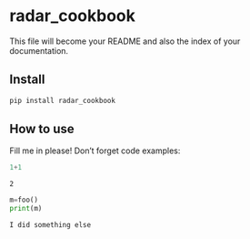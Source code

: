 radar_cookbook
================

<!-- WARNING: THIS FILE WAS AUTOGENERATED! DO NOT EDIT! -->

This file will become your README and also the index of your
documentation.

## Install

``` sh
pip install radar_cookbook
```

## How to use

Fill me in please! Don’t forget code examples:

``` python
1+1
```

    2

``` python
m=foo()
print(m)
```

    I did something else
